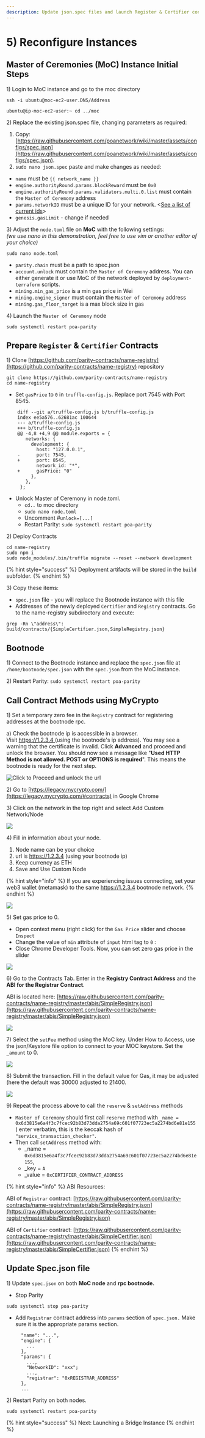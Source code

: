 ```yaml
---
description: Update json.spec files and launch Register & Certifier contracts
---
```


# 5\) Reconfigure Instances

## Master of Ceremonies \(MoC\) Instance Initial Steps

1\) Login to MoC instance and go to the moc directory

```text
ssh -i ubuntu@moc-ec2-user.DNS/Address
```

```text
ubuntu@ip-moc-ec2-user:~ cd ../moc
```

2\) Replace the existing json.spec file, changing parameters as required:

1. Copy: [https://raw.githubusercontent.com/poanetwork/wiki/master/assets/configs/spec.json](https://raw.githubusercontent.com/poanetwork/wiki/master/assets/configs/spec.json).
2. `sudo nano json.spec` paste and make changes as needed:

* `name` must be `{{ network_name }}`
* `engine.authorityRound.params.blockReward` must be `0x0`
* `engine.authorityRound.params.validators.multi.0.list` must contain the `Master of Ceremony` address
* `params.networkID` must be a unique ID for your network. &lt;[See a list of current ids](https://ethereum.stackexchange.com/questions/17051/how-to-select-a-network-id-or-is-there-a-list-of-network-ids)&gt;
* `genesis.gasLimit` - change if needed

3\) Adjust the `node.toml` file on **MoC** with the following settings:  
_\(we use nano in this demonstration, feel free to use vim or another editor of your choice\)_

```text
sudo nano node.toml
```

* `parity.chain` must be a path to spec.json
* `account.unlock` must contain the `Master of Ceremony` address. You can either generate it or use MoC of the network deployed by `deployment-terraform` scripts.
* `mining.min_gas_price` is a min gas price in Wei
* `mining.engine_signer` must contain the `Master of Ceremony` address
* `mining.gas_floor_target` is a max block size in gas

4\) Launch the `Master of Ceremony` node

```text
sudo systemctl restart poa-parity
```

## Prepare `Register` & `Certifier` Contracts

1\) Clone [https://github.com/parity-contracts/name-registry](https://github.com/parity-contracts/name-registry) repository

```text
git clone https://github.com/parity-contracts/name-registry
cd name-registry
```

* Set `gasPrice` to `0` in `truffle-config.js`. Replace port 7545 with Port 8545.

```text
    diff --git a/truffle-config.js b/truffle-config.js
    index ee5a576..62681ac 100644
    --- a/truffle-config.js
    +++ b/truffle-config.js
    @@ -4,8 +4,9 @@ module.exports = {
       networks: {
         development: {
           host: "127.0.0.1",
    -      port: 7545,
    +      port: 8545,
           network_id: "*",
    +      gasPrice: "0"
         },
       },
     };
```

* Unlock Master of Ceremony in node.toml. 
  * `cd..` to moc directory
  * `sudo nano node.toml`
  * Uncomment \#`unlock=[...]`
  * Restart Parity: `sudo systemctl restart poa-parity`

2\) Deploy Contracts

```text
cd name-registry
sudo npm i
sudo node_modules/.bin/truffle migrate --reset --network development
```

{% hint style="success" %}
Deployment artifacts will be stored in the `build` subfolder.
{% endhint %}

3\) Copy these items:

* `spec.json` file - you will replace the Bootnode instance with this file
* Addresses of the newly deployed `Certifier` and `Registry` contracts. Go to the name-registry subdirectory and execute:

```text
grep -Rn \"address\": build/contracts/{SimpleCertifier.json,SimpleRegistry.json} 
```

## Bootnode

1\)  Connect to the Bootnode instance and replace the `spec.json` file at `/home/bootnode/spec.json` with the `spec.json` from the MoC instance.

2\) Restart Parity: `sudo systemctl restart poa-parity`

## Call Contract Methods using MyCrypto

1\) Set a temporary zero fee in the `Registry` contract for registering addresses at the bootnode rpc.

 a\) Check the bootnode ip is accessible in a browser.   
Visit [https://1.2.3.4 ](https://1.2.3.4%20) \(using the bootnode's ip address\). You may see a warning that the certificate is invalid. Click **Advanced** and proceed and unlock the browser. You should now see a message like "**Used HTTP Method is not allowed. POST or OPTIONS is required**". This means the bootnode is ready for the next step.

![Click to Proceed and unlock the url](../../.gitbook/assets/unsafe-1.png)

2\) Go to [https://legacy.mycrypto.com/](https://legacy.mycrypto.com/#contracts) in Google Chrome

3\) Click on the network in the top right and select Add Custom Network/Node

![](../../.gitbook/assets/add-custom.png)

4\) Fill in information about your node. 

1. Node name can be your choice 
2. url is https://1.2.3.4 \(using your bootnode ip\)
3. Keep currency as ETH
4. Save and Use Custom Node

{% hint style="info" %}
If you are experiencing issues connecting, set your web3 wallet \(metamask\) to the same https://1.2.3.4  bootnode network.
{% endhint %}

![](../../.gitbook/assets/custom-2.png)

5\) Set gas price to 0. 

* Open context menu \(right click\) for the `Gas Price` slider and choose `Inspect`
* Change the value of `min` attribute of `input` html tag to `0` :
* Close Chrome Developer Tools. Now, you can set zero gas price in the slider

![](../../.gitbook/assets/0gas.gif)

6\) Go to the Contracts Tab. Enter in the **Registry Contract Address** and the **ABI for the Registrar Contract**. 

ABI is located here: [https://raw.githubusercontent.com/parity-contracts/name-registry/master/abis/SimpleRegistry.json](https://raw.githubusercontent.com/parity-contracts/name-registry/master/abis/SimpleRegistry.json)

![](../../.gitbook/assets/access1.png)

7\) Select the `setFee` method using the MoC key. Under How to Access, use the json/Keystore file option to connect to your MOC keystore. Set the `_amount` to 0.

![](../../.gitbook/assets/contract-2.png)

8\) Submit the transaction. Fill in the default value for Gas, it may be adjusted \(here the default was 30000 adjusted to 21400.

![](../../.gitbook/assets/submit-trans.png)

9\) Repeat the process above  to call the `reserve`  & `setAddress` methods

* `Master of Ceremony` should first call `reserve` method with `_name = 0x6d3815e6a4f3c7fcec92b83d73dda2754a69c601f07723ec5a2274bd6e81e155` \( enter verbatim, this is the keccak hash of  `"service_transaction_checker"`.
* Then call `setAddress` method with:
  * \_name = `0x6d3815e6a4f3c7fcec92b83d73dda2754a69c601f07723ec5a2274bd6e81e155`,
  * \_key = `A` 
  * \_value = `0xCERTIFIER_CONTRACT_ADDRESS`

{% hint style="info" %}
ABI Resources:

ABI of `Registrar` contract: [https://raw.githubusercontent.com/parity-contracts/name-registry/master/abis/SimpleRegistry.json](https://raw.githubusercontent.com/parity-contracts/name-registry/master/abis/SimpleRegistry.json)

ABI of `Certifier` contract: [https://raw.githubusercontent.com/parity-contracts/name-registry/master/abis/SimpleCertifier.json](https://raw.githubusercontent.com/parity-contracts/name-registry/master/abis/SimpleCertifier.json)
{% endhint %}

## Update Spec.json file

1\) Update `spec.json` on both **MoC node** and **rpc bootnode.**

* Stop Parity

```text
sudo systemctl stop poa-parity
```

* Add `Registrar` contract address into `params` section of `spec.json.` Make sure it is the appropriate params section.

  ```text
    "name": "...",
    "engine": {
      ...
    },
    "params": {
      ...,
      "NetworkID": "xxx";
      ...,
      "registrar": "0xREGISTRAR_ADDRESS"
    },
    ...
  ```

2\) Restart Parity on both nodes.

```text
sudo systemctl restart poa-parity
```

{% hint style="success" %}
Next: Launching a Bridge Instance
{% endhint %}



